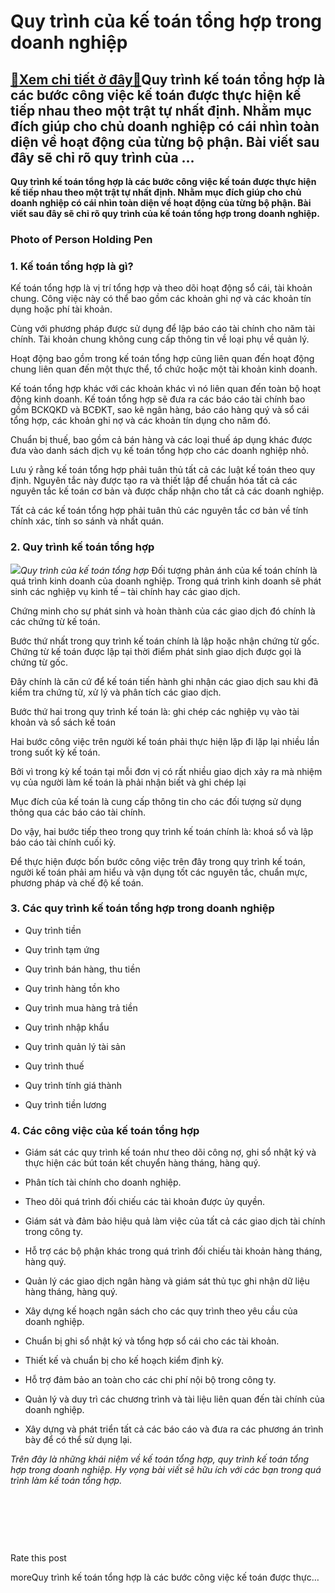 Quy trình của kế toán tổng hợp trong doanh nghiệp
=================================================

[:gift:Xem chi tiết ở đây:gift:](https://hddtvn.com/quy-trinh-cua-ke-toan-tong-hop-trong-doanh-nghiep/)Quy trình kế toán tổng hợp là các bước công việc kế toán được thực hiện kế tiếp nhau theo một trật tự nhất định. Nhằm mục đích giúp cho chủ doanh nghiệp có cái nhìn toàn diện về hoạt động của từng bộ phận. Bài viết sau đây sẽ chỉ rõ quy trình của …
--------------------------------------------------------------------------------------------------------------------------------------------------------------------------------------------------------------------------------------------------------

**Quy trình kế toán tổng hợp là các bước công việc kế toán được thực hiện kế tiếp nhau theo một trật tự nhất định. Nhằm mục đích giúp cho chủ doanh nghiệp có cái nhìn toàn diện về hoạt động của từng bộ phận. Bài viết sau đây sẽ chỉ rõ quy trình của kế toán tổng hợp trong doanh nghiệp.**


### Photo of Person Holding Pen


### 1. Kế toán tổng hợp là gì?


Kế toán tổng hợp là vị trí tổng hợp và theo dõi hoạt động sổ cái, tài khoản chung. Công việc này có thể bao gồm các khoản ghi nợ và các khoản tín dụng hoặc phí tài khoản.


Cùng với phương pháp được sử dụng để lập báo cáo tài chính cho năm tài chính. Tài khoản chung không cung cấp thông tin về loại phụ về quản lý.


Hoạt động bao gồm trong kế toán tổng hợp cũng liên quan đến hoạt động chung liên quan đến một thực thể, tổ chức hoặc một tài khoản kinh doanh.


Kế toán tổng hợp khác với các khoản khác vì nó liên quan đến toàn bộ hoạt động kinh doanh. Kế toán tổng hợp sẽ đưa ra các báo cáo tài chính bao gồm BCKQKD và BCĐKT, sao kê ngân hàng, báo cáo hàng quý và sổ cái tổng hợp, các khoản ghi nợ và các khoản tín dụng cho năm đó.


Chuẩn bị thuế, bao gồm cả bán hàng và các loại thuế áp dụng khác được đưa vào danh sách dịch vụ kế toán tổng hợp cho các doanh nghiệp nhỏ.


Lưu ý rằng kế toán tổng hợp phải tuân thủ tất cả các luật kế toán theo quy định. Nguyên tắc này được tạo ra và thiết lập để chuẩn hóa tất cả các nguyên tắc kế toán cơ bản và được chấp nhận cho tất cả các doanh nghiệp.


Tất cả các kế toán tổng hợp phải tuân thủ các nguyên tắc cơ bản về tính chính xác, tính so sánh và nhất quán.


### 2. Quy trình kế toán tổng hợp


![](https://hddtvn.com/wp-content/uploads/2021/01/M7_1.jpg)*Quy trình của kế toán tổng hợp*
Đối tượng phản ánh của kế toán chính là quá trình kinh doanh của doanh nghiệp. Trong quá trình kinh doanh sẽ phát sinh các nghiệp vụ kinh tế – tài chính hay các giao dịch.


Chứng minh cho sự phát sinh và hoàn thành của các giao dịch đó chính là các chứng từ kế toán.


Bước thứ nhất trong quy trình kế toán chính là lập hoặc nhận chứng từ gốc. Chứng từ kế toán được lập tại thời điểm phát sinh giao dịch được gọi là chứng từ gốc.


Đây chính là căn cứ để kế toán tiến hành ghi nhận các giao dịch sau khi đã kiểm tra chứng từ, xử lý và phân tích các giao dịch.


Bước thứ hai trong quy trình kế toán là: ghi chép các nghiệp vụ vào tài khoản và sổ sách kế toán


Hai bước công việc trên người kế toán phải thực hiện lặp đi lặp lại nhiều lần trong suốt kỳ kế toán.


Bởi vì trong kỳ kế toán tại mỗi đơn vị có rất nhiều giao dịch xảy ra mà nhiệm vụ của người làm kế toán là phải nhận biết và ghi chép lại


Mục đích của kế toán là cung cấp thông tin cho các đối tượng sử dụng thông qua các báo cáo tài chính.


Do vậy, hai bước tiếp theo trong quy trình kế toán chính là: khoá sổ và lập báo cáo tài chính cuối kỳ.


Để thực hiện được bốn bước công việc trên đây trong quy trình kế toán, người kế toán phải am hiểu và vận dụng tốt các nguyên tắc, chuẩn mực, phương pháp và chế độ kế toán.


### 3. Các quy trình kế toán tổng hợp trong doanh nghiệp




* Quy trình tiền

* Quy trình tạm ứng

* Quy trình bán hàng, thu tiền

* Quy trình hàng tồn kho

* Quy trình mua hàng trả tiền

* Quy trình nhập khẩu

* Quy trình quản lý tài sản

* Quy trình thuế

* Quy trình tính giá thành

* Quy trình tiền lương



### 4. Các công việc của kế toán tổng hợp




* Giám sát các quy trình kế toán như theo dõi công nợ, ghi sổ nhật ký và thực hiện các bút toán kết chuyển hàng tháng, hàng quý.

* Phân tích tài chính cho doanh nghiệp.

* Theo dõi quá trình đối chiếu các tài khoản được ủy quyền.

* Giám sát và đảm bảo hiệu quả làm việc của tất cả các giao dịch tài chính trong công ty.

* Hỗ trợ các bộ phận khác trong quá trình đối chiếu tài khoản hàng tháng, hàng quý.

* Quản lý các giao dịch ngân hàng và giám sát thủ tục ghi nhận dữ liệu hàng tháng, hàng quý.

* Xây dựng kế hoạch ngân sách cho các quy trình theo yêu cầu của doanh nghiệp.

* Chuẩn bị ghi sổ nhật ký và tổng hợp sổ cái cho các tài khoản.

* Thiết kế và chuẩn bị cho kế hoạch kiểm định kỳ.

* Hỗ trợ đảm bảo an toàn cho các chi phí nội bộ trong công ty.

* Quản lý và duy trì các chương trình và tài liệu liên quan đến tài chính của doanh nghiệp.

* Xây dựng và phát triển tất cả các báo cáo và đưa ra các phương án trình bày để có thể sử dụng lại.



*Trên đây là những khái niệm về kế toán tổng hợp, quy trình kế toán tổng hợp trong doanh nghiệp. Hy vọng bài viết sẽ hữu ích với các bạn trong quá trình làm kế toán tổng hợp.*


 


 


 








































Rate this post


moreQuy trình kế toán tổng hợp là các bước công việc kế toán được thực…

